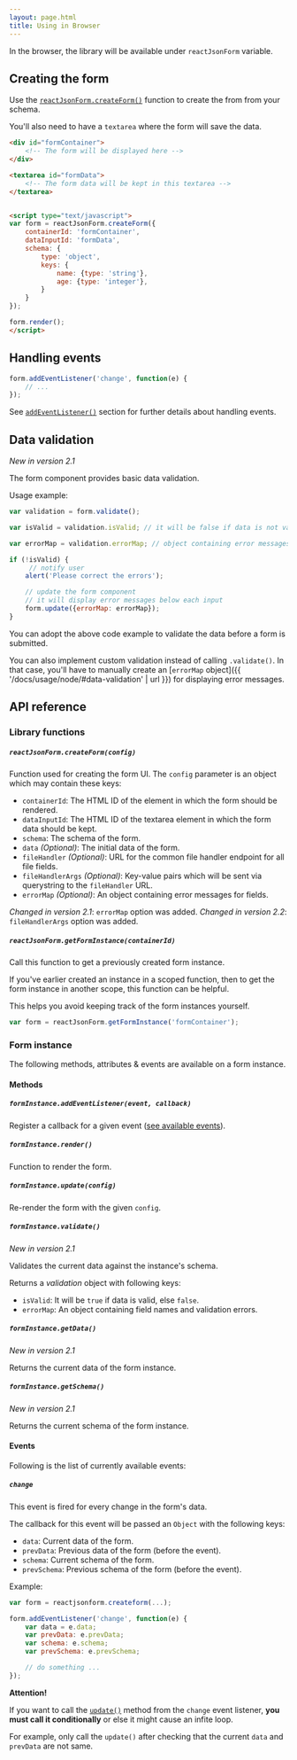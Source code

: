 ```yaml
---
layout: page.html
title: Using in Browser
---
```


In the browser, the library will be available under `reactJsonForm` variable.

## Creating the form

Use the [`reactJsonForm.createForm()`](#reactjsonform.createform(config)) function to
create the from from your schema.

You'll also need to have a `textarea` where the form will save the data.

```html
<div id="formContainer">
    <!-- The form will be displayed here -->
</div>

<textarea id="formData">
    <!-- The form data will be kept in this textarea -->
</textarea>


<script type="text/javascript">
var form = reactJsonForm.createForm({
    containerId: 'formContainer',
    dataInputId: 'formData',
    schema: {
        type: 'object',
        keys: {
            name: {type: 'string'},
            age: {type: 'integer'},
        }
    }
});

form.render();
</script>
```


## Handling events

```js
form.addEventListener('change', function(e) {
    // ... 
});
```

See [`addEventListener()`](#forminstance.addeventlistener(event%2C-callback)) section for 
further details about handling events.


## Data validation

*New in version 2.1*

The form component provides basic data validation.

Usage example:

```js
var validation = form.validate();

var isValid = validation.isValid; // it will be false if data is not valid

var errorMap = validation.errorMap; // object containing error messages

if (!isValid) {
     // notify user
    alert('Please correct the errors');

    // update the form component
    // it will display error messages below each input
    form.update({errorMap: errorMap});
}

```

You can adopt the above code example to validate the data before a form is submitted.

You can also implement custom validation instead of calling `.validate()`. In that
case, you'll have to manually create an [`errorMap` object]({{ '/docs/usage/node/#data-validation' | url }})
for displaying error messages.

## API reference

### Library functions

##### `reactJsonForm.createForm(config)`

Function used for creating the form UI. The `config` parameter is an object
which may contain these keys:

 - `containerId`: The HTML ID of the element in which the form should be rendered.
 - `dataInputId`: The HTML ID of the textarea element in which the form data should be kept.
 - `schema`: The schema of the form.
 - `data` *(Optional)*: The initial data of the form.
 - `fileHandler` *(Optional)*: URL for the common file handler endpoint for all file fields.
 - `fileHandlerArgs` *(Optional)*: Key-value pairs which will be sent via querystring to the `fileHandler` URL.
 - `errorMap` *(Optional)*: An object containing error messages for fields.

*Changed in version 2.1*: `errorMap` option was added.
*Changed in version 2.2*: `fileHandlerArgs` option was added.


##### `reactJsonForm.getFormInstance(containerId)`

Call this function to get a previously created form instance.

If you've earlier created an instance in a scoped function, then to get 
the form instance in another scope, this function can be helpful.

This helps you avoid keeping track of the form instances yourself.

```js
var form = reactJsonForm.getFormInstance('formContainer');
```

### Form instance

The following methods, attributes & events are available on a form instance.

#### Methods

##### `formInstance.addEventListener(event, callback)`

Register a callback for a given event ([see available events](#events)).

##### `formInstance.render()`

Function to render the form.

##### `formInstance.update(config)`

Re-render the form with the given `config`.


##### `formInstance.validate()`

*New in version 2.1*

Validates the current data against the instance's schema.

Returns a *validation* object with following keys:

 - `isValid`: It will be `true` if data is valid, else `false`.
 - `errorMap`: An object containing field names and validation errors.

##### `formInstance.getData()`

*New in version 2.1*

Returns the current data of the form instance.

##### `formInstance.getSchema()`

*New in version 2.1*

Returns the current schema of the form instance.


#### Events

Following is the list of currently available events:

##### `change`

This event is fired for every change in the form's data.

The callback for this event will be passed an `Object` with the following keys:

 - `data`: Current data of the form.
 - `prevData`: Previous data of the form (before the event).
 - `schema`: Current schema of the form.
 - `prevSchema`: Previous schema of the form (before the event).

Example:

```js
var form = reactjsonform.createform(...);

form.addEventListener('change', function(e) {
    var data = e.data;
    var prevData: e.prevData;
    var schema: e.schema;
    var prevSchema: e.prevSchema;

    // do something ...
});
```

<div class="alert alert-info">
    <p><strong>Attention!</strong></p>
    <p>
        If you want to call the <a href="#forminstance.update(config)"><code>update()</code></a>
        method from the <code>change</code> event listener, <strong>you must call it conditionally</strong>
        or else it might cause an infite loop.
    </p>
    <p>
        For example, only call the <code>update()</code> after checking that the
        current <code>data</code> and <code>prevData</code> are not same.
    </p>
</div>
